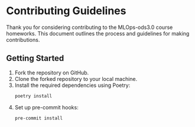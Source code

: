 # Contributing Guidelines

Thank you for considering contributing to the MLOps-ods3.0 course homeworks. This document outlines the process and guidelines for making contributions.

## Getting Started

1. Fork the repository on GitHub.
2. Clone the forked repository to your local machine.
3. Install the required dependencies using Poetry:
   ```sh
   poetry install
   ```
4. Set up pre-commit hooks:
    ```sh
    pre-commit install
    ```

